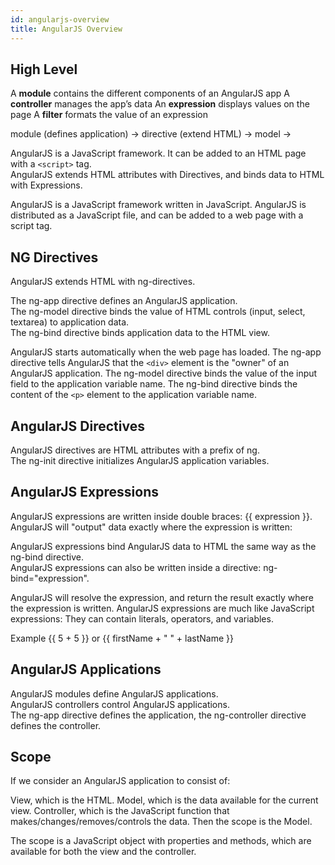 ```yaml
---
id: angularjs-overview
title: AngularJS Overview
---
```


## High Level

A **module** contains the different components of an AngularJS app
A **controller** manages the app’s data
An **expression** displays values on the page
A **filter** formats the value of an expression

module (defines application) -> directive (extend HTML) -> model ->

AngularJS is a JavaScript framework. It can be added to an HTML page with a `<script>` tag.  
AngularJS extends HTML attributes with Directives, and binds data to HTML with Expressions.  

AngularJS is a JavaScript framework written in JavaScript.
AngularJS is distributed as a JavaScript file, and can be added to a web page with a script tag.  

## NG Directives

AngularJS extends HTML with ng-directives.

The ng-app directive defines an AngularJS application.  
The ng-model directive binds the value of HTML controls (input, select, textarea) to application data.  
The ng-bind directive binds application data to the HTML view.  

AngularJS starts automatically when the web page has loaded.
The ng-app directive tells AngularJS that the `<div>` element is the "owner" of an AngularJS application.
The ng-model directive binds the value of the input field to the application variable name.
The ng-bind directive binds the content of the `<p>` element to the application variable name.  

## AngularJS Directives

AngularJS directives are HTML attributes with a prefix of ng.  
The ng-init directive initializes AngularJS application variables.  

## AngularJS Expressions

AngularJS expressions are written inside double braces: {{ expression }}.
AngularJS will "output" data exactly where the expression is written:

AngularJS expressions bind AngularJS data to HTML the same way as the ng-bind directive.  
AngularJS expressions can also be written inside a directive: ng-bind="expression".

AngularJS will resolve the expression, and return the result exactly where the expression is written.
AngularJS expressions are much like JavaScript expressions: They can contain literals, operators, and variables.

Example {{ 5 + 5 }} or {{ firstName + " " + lastName }}

## AngularJS Applications

AngularJS modules define AngularJS applications.  
AngularJS controllers control AngularJS applications.  
The ng-app directive defines the application, the ng-controller directive defines the controller.  

## Scope

If we consider an AngularJS application to consist of:

View, which is the HTML.
Model, which is the data available for the current view.
Controller, which is the JavaScript function that makes/changes/removes/controls the data.
Then the scope is the Model.

The scope is a JavaScript object with properties and methods, which are available for both the view and the controller.
